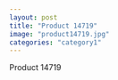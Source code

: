 ```yaml
---
layout: post
title: "Product 14719"
image: "product14719.jpg"
categories: "category1"
---
```

Product 14719

